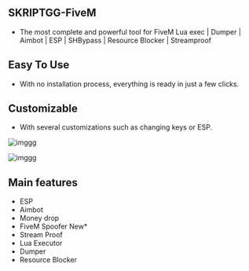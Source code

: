 ## SKRIPTGG-FiveM

- The most complete and powerful tool for FiveM Lua exec | Dumper | Aimbot | ESP | SHBypass | Resource Blocker | Streamproof

## Easy To Use

- With no installation process, everything is ready in just a few clicks.

## Customizable

- With several customizations such as changing keys or ESP.

![imggg](https://skript.gg/logo512.png)

![imggg](https://i.postimg.cc/QdSyZC23/Script.png)

## Main features

- ESP
- Aimbot
- Money drop
- FiveM Spoofer New*
- Stream Proof
- Lua Executor
- Dumper
- Resource Blocker
